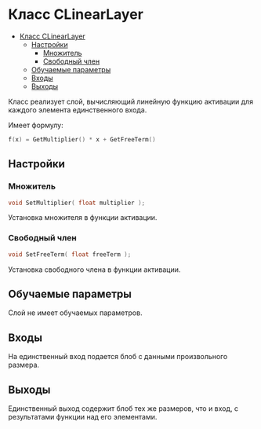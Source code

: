 # Класс CLinearLayer

<!-- TOC -->

- [Класс CLinearLayer](#класс-clinearlayer)
    - [Настройки](#настройки)
        - [Множитель](#множитель)
        - [Свободный член](#свободный-член)
    - [Обучаемые параметры](#обучаемые-параметры)
    - [Входы](#входы)
    - [Выходы](#выходы)

<!-- /TOC -->

Класс реализует слой, вычисляющий линейную функцию активации для каждого элемента единственного входа.

Имеет формулу:

```c++
f(x) = GetMultiplier() * x + GetFreeTerm()
```

## Настройки

### Множитель

```c++
void SetMultiplier( float multiplier );
```

Установка множителя в функции активации.

### Свободный член

```c++
void SetFreeTerm( float freeTerm );
```

Установка свободного члена в функции активации.

## Обучаемые параметры

Слой не имеет обучаемых параметров.

## Входы

На единственный вход подается блоб с данными произвольного размера.

## Выходы

Единственный выход содержит блоб тех же размеров, что и вход, с результатами функции над его элементами.
